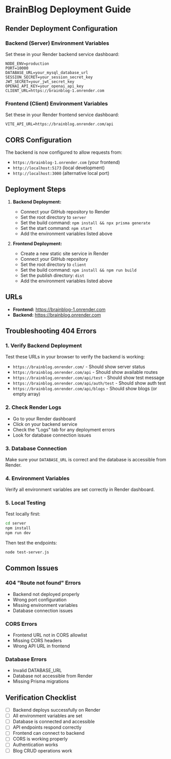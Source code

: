 # BrainBlog Deployment Guide

## Render Deployment Configuration

### Backend (Server) Environment Variables
Set these in your Render backend service dashboard:

```
NODE_ENV=production
PORT=10000
DATABASE_URL=your_mysql_database_url
SESSION_SECRET=your_session_secret_key
JWT_SECRET=your_jwt_secret_key
OPENAI_API_KEY=your_openai_api_key
CLIENT_URL=https://brainblog-1.onrender.com
```

### Frontend (Client) Environment Variables
Set these in your Render frontend service dashboard:

```
VITE_API_URL=https://brainblog.onrender.com/api
```

## CORS Configuration
The backend is now configured to allow requests from:
- `https://brainblog-1.onrender.com` (your frontend)
- `http://localhost:5173` (local development)
- `http://localhost:3000` (alternative local port)

## Deployment Steps

1. **Backend Deployment:**
   - Connect your GitHub repository to Render
   - Set the root directory to `server`
   - Set the build command: `npm install && npx prisma generate`
   - Set the start command: `npm start`
   - Add the environment variables listed above

2. **Frontend Deployment:**
   - Create a new static site service in Render
   - Connect your GitHub repository
   - Set the root directory to `client`
   - Set the build command: `npm install && npm run build`
   - Set the publish directory: `dist`
   - Add the environment variables listed above

## URLs
- **Frontend:** https://brainblog-1.onrender.com
- **Backend:** https://brainblog.onrender.com

## Troubleshooting 404 Errors

### 1. Verify Backend Deployment
Test these URLs in your browser to verify the backend is working:

- `https://brainblog.onrender.com/` - Should show server status
- `https://brainblog.onrender.com/api` - Should show available routes
- `https://brainblog.onrender.com/api/test` - Should show test message
- `https://brainblog.onrender.com/api/auth/test` - Should show auth test
- `https://brainblog.onrender.com/api/blogs` - Should show blogs (or empty array)

### 2. Check Render Logs
- Go to your Render dashboard
- Click on your backend service
- Check the "Logs" tab for any deployment errors
- Look for database connection issues

### 3. Database Connection
Make sure your `DATABASE_URL` is correct and the database is accessible from Render.

### 4. Environment Variables
Verify all environment variables are set correctly in Render dashboard.

### 5. Local Testing
Test locally first:
```bash
cd server
npm install
npm run dev
```

Then test the endpoints:
```bash
node test-server.js
```

## Common Issues

### 404 "Route not found" Errors
- Backend not deployed properly
- Wrong port configuration
- Missing environment variables
- Database connection issues

### CORS Errors
- Frontend URL not in CORS allowlist
- Missing CORS headers
- Wrong API URL in frontend

### Database Errors
- Invalid DATABASE_URL
- Database not accessible from Render
- Missing Prisma migrations

## Verification Checklist

- [ ] Backend deploys successfully on Render
- [ ] All environment variables are set
- [ ] Database is connected and accessible
- [ ] API endpoints respond correctly
- [ ] Frontend can connect to backend
- [ ] CORS is working properly
- [ ] Authentication works
- [ ] Blog CRUD operations work 